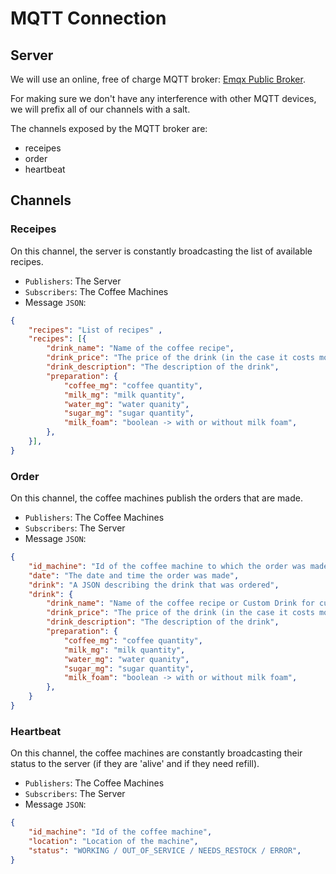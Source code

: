 # MQTT Connection

## Server

We will use an online, free of charge MQTT broker: [Emqx Public Broker](https://www.emqx.com/en/mqtt/public-mqtt5-broker).

For making sure we don't have any interference with other MQTT devices, we will prefix all of our channels with a salt.

The channels exposed by the MQTT broker are:

* receipes
* order
* heartbeat

## Channels

### Receipes

On this channel, the server is constantly broadcasting the list of available recipes.

* `Publishers`: The Server
* `Subscribers`: The Coffee Machines
* Message `JSON`:

```JSON
{
    "recipes": "List of recipes" ,
    "recipes": [{
        "drink_name": "Name of the coffee recipe",
        "drink_price": "The price of the drink (in the case it costs money)",
        "drink_description": "The description of the drink", 
        "preparation": {
            "coffee_mg": "coffee quantity",
            "milk_mg": "milk quantity",
            "water_mg": "water quanity",
            "sugar_mg": "sugar quantity",
            "milk_foam": "boolean -> with or without milk foam",
        },
    }],
}
```

### Order

On this channel, the coffee machines publish the orders that are made.

* `Publishers`: The Coffee Machines
* `Subscribers`: The Server
* Message `JSON`:

```JSON
{
    "id_machine": "Id of the coffee machine to which the order was made", 
    "date": "The date and time the order was made",
    "drink": "A JSON describing the drink that was ordered",
    "drink": {
        "drink_name": "Name of the coffee recipe or Custom Drink for custom made drinks",
        "drink_price": "The price of the drink (in the case it costs money)",
        "drink_description": "The description of the drink", 
        "preparation": {
            "coffee_mg": "coffee quantity",
            "milk_mg": "milk quantity",
            "water_mg": "water quanity",
            "sugar_mg": "sugar quantity",
            "milk_foam": "boolean -> with or without milk foam",
        },
    }
}
```

### Heartbeat

On this channel, the coffee machines are constantly broadcasting their status to the server (if they are 'alive' and if they need refill).

* `Publishers`: The Coffee Machines
* `Subscribers`: The Server
* Message `JSON`:

```JSON
{
    "id_machine": "Id of the coffee machine",
    "location": "Location of the machine",
    "status": "WORKING / OUT_OF_SERVICE / NEEDS_RESTOCK / ERROR",
}
```


